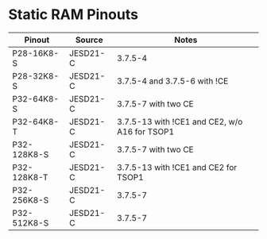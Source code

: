 # Static RAM Pinouts

| Pinout      | Source   | Notes                                            |
| ----------- | -------- | ------------------------------------------------ |
| P28-16K8-S  | JESD21-C | 3.7.5-4                                          |
| P28-32K8-S  | JESD21-C | 3.7.5-4 and 3.7.5-6 with !CE                     |
| P32-64K8-S  | JESD21-C | 3.7.5-7 with two CE                              |
| P32-64K8-T  | JESD21-C | 3.7.5-13 with !CE1 and CE2, w/o A16 for TSOP1    |
| P32-128K8-S | JESD21-C | 3.7.5-7 with two CE                              |
| P32-128K8-T | JESD21-C | 3.7.5-13 with !CE1 and CE2 for TSOP1             |
| P32-256K8-S | JESD21-C | 3.7.5-7                                          |
| P32-512K8-S | JESD21-C | 3.7.5-7                                          |

